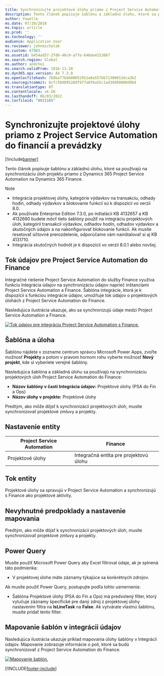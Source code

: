 ```yaml
---
title: Synchronizujte projektové úlohy priamo z Project Service Automation do financií a prevádzky
description: Tento článok popisuje šablónu a základnú úlohu, ktoré sa používajú na synchronizáciu úloh projektu priamo z Microsoft Dynamics 365 Project Service Automation do Dynamics 365 Finance.
author: Yowelle
ms.date: 07/20/2018
ms.topic: article
ms.prod: ''
ms.technology: ''
audience: Application User
ms.reviewer: johnmichalak
ms.custom: 87983
ms.assetid: b454ad57-2fd6-46c9-a77e-646de4153067
ms.search.region: Global
ms.author: andchoi
ms.search.validFrom: 2016-11-28
ms.dyn365.ops.version: AX 7.3.0
ms.openlocfilehash: 7b8ba77bbb08052952a8a557bb71300652dca3b2
ms.sourcegitcommit: 6cfc50d89528df977a8f6a55c1ad39d99800d9b4
ms.translationtype: HT
ms.contentlocale: sk-SK
ms.lasthandoff: 06/03/2022
ms.locfileid: "8931165"
---
```

# <a name="synchronize-project-tasks-directly-from-project-service-automation-to-finance-and-operations"></a>Synchronizujte projektové úlohy priamo z Project Service Automation do financií a prevádzky

[!include[banner](../includes/banner.md)]

Tento článok popisuje šablónu a základnú úlohu, ktoré sa používajú na synchronizáciu úloh projektu priamo z Dynamics 365 Project Service Automation na Dynamics 365 Finance.

> [!NOTE]
> - Integrácia projektovej úlohy, kategórie výdavkov na transakciu, odhady hodín, odhady výdavkov a blokovanie funkcií sú k dispozícii vo verzii 8.0.
> - Ak používate Enterprise Edition 7.3.0, po inštalácii KB 4132657 a KB 4132660 budete môcť tieto šablóny použiť na integráciu projektových úloh, kategórií transakcií výdavkov, odhadov hodín, odhadov výdavkov a skutočných údajov a na nakonfigurovať blokovanie funkcií. Ak musíte resetovať účtovné prerozdelenie, odporúčame vám nainštalovať si aj KB 4131710.
> - Integrácia skutočných hodnôt je k dispozícii vo verzii 8.0.1 alebo novšej.

## <a name="data-flow-for-project-service-automation-to-finance"></a>Tok údajov pre Project Service Automation do Finance

Integračné riešenie Project Service Automation do služby Finance využíva funkciu Integrácia údajov na synchronizáciu údajov naprieč inštanciami Project Service Automation a Finance. Šablóna integrácie, ktorá je k dispozícii s funkciou integrácie údajov, umožňuje tok údajov o projektových úlohách z Project Service Automation do Finance.

Nasledujúca ilustrácia ukazuje, ako sa synchronizujú údaje medzi Project Service Automation a Finance.

[![Tok údajov pre integráciu Project Service Automation s Finance.](./media/ProjectTasksFlow.png)](./media/ProjectTasksFlow.png)

## <a name="template-and-task"></a>Šablóna a úloha

Šablónu nájdete v zozname centrum správcu Microsoft Power Apps, zvoľte možnosť **Projekty** a potom v pravom hornom rohu vyberte možnosť **Nový projekt**, kde si vyberiete verejné šablóny.

Nasledujúca šablóna a základná úlohu sa používajú na synchronizáciu projektových úloh Project Service Automation do Finance:

- **Názov šablóny v časti Integrácia údajov:** Projektové úlohy (PSA do Fin a Ops)
- **Názov úlohy v projekte:** Projektové úlohy

Predtým, ako môže dôjsť k synchronizácii projektových úloh, musíte synchronizovať projektové zmluvy a projekty.

## <a name="entity-set"></a>Nastavenie entity

| Project Service Automation | Finance                             |
|----------------------------|-------------------------------------|
| Projektové úlohy              | Integračná entita pre projektovú úlohu |

## <a name="entity-flow"></a>Tok entity

Projektové úlohy sa spravujú v Project Service Automation a synchronizujú s Finance ako projektové aktivity.

## <a name="prerequisites-and-mapping-setup"></a>Nevyhnutné predpoklady a nastavenie mapovania

Predtým, ako môže dôjsť k synchronizácii projektových úloh, musíte synchronizovať projektové zmluvy a projekty.

## <a name="power-query"></a>Power Query

Musíte použiť Microsoft Power Query aby Excel filtroval údaje, ak je splnená táto podmienka:

- V projektovej úlohe máte záznamy týkajúce sa konkrétnych zdrojov.

Ak musíte použiť Power Query, postupujte podľa tohto usmernenia:

- Šablóna Projektové úlohy (PSA do Fin a Ops) má predvolený filter, ktorý vylučuje záznamy špecifické pre daný zdroj z projektovej úlohy nastavením filtra na **IsLineTask** na **False**. Ak vytvárate vlastnú šablónu, musíte pridať tento filter.

## <a name="template-mapping-in-data-integration"></a>Mapovanie šablón v integrácii údajov

Nasledujúca ilustrácia ukazuje príklad mapovania úlohy šablóny v Integrácii údajov. Mapovanie zobrazuje informácie o poli, ktoré sa budú synchronizovať z Project Service Automation do Finance.

[![Mapovanie šablón.](./media/ProjectTasksMapping.png)](./media/ProjectTasksMapping.png)


[!INCLUDE[footer-include](../includes/footer-banner.md)]